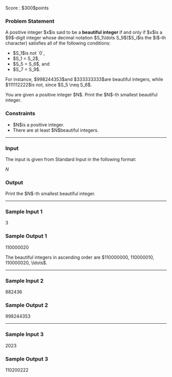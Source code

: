 
<div>

<span>

<span>

<p>
Score : $300$points
</p>

<div>

<section>

### **Problem Statement**

<p>
A positive integer $x$is said to be a 
<strong>
beautiful integer
</strong>
if and only if $x$is a $9$-digit integer whose decimal notation $S_1\ldots S_9$($S_i$is the $i$-th character) satisfies all of the following conditions:
</p>

<ul>

<li>
$S_1$is not `0`,
</li>

<li>
$S_1 = S_2$,
</li>

<li>
$S_5 = S_6$, and
</li>

<li>
$S_7 = S_9$.
</li>

</ul>

<p>
For instance, $998244353$and $333333333$are beautiful integers, while $111112222$is not, since $S_5 \neq S_6$.
</p>

<p>
You are given a positive integer $N$. Print the $N$-th smallest beautiful integer.
</p>

</section>

</div>

<div>

<section>

### **Constraints**

<ul>

<li>
$N$is a positive integer.
</li>

<li>
There are at least $N$beautiful integers.
</li>

</ul>

</section>

</div>

---

<div>

<div>

<section>

### **Input**

<p>
The input is given from Standard Input in the following format:
</p>

<div>

$N$
</div>

</section>

</div>

<div>

<section>

### **Output**

<p>
Print the $N$-th smallest beautiful integer.
</p>

</section>

</div>

</div>

---

<div>

<section>

### **Sample Input 1**

<div>

3

</div>

</section>

</div>

<div>

<section>

### **Sample Output 1**

<div>

110000020

</div>

<p>
The beautiful integers in ascending order are $110000000, 110000010, 110000020, \ldots$.
</p>

</section>

</div>

---

<div>

<section>

### **Sample Input 2**

<div>

882436

</div>

</section>

</div>

<div>

<section>

### **Sample Output 2**

<div>

998244353

</div>

</section>

</div>

---

<div>

<section>

### **Sample Input 3**

<div>

2023

</div>

</section>

</div>

<div>

<section>

### **Sample Output 3**

<div>

110200222

</div>

</section>

</div>

</span>

</span>

</div>
